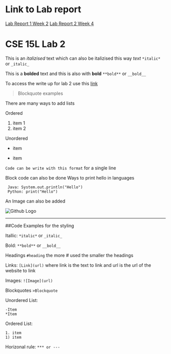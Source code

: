 # Link to Lab report
[Lab Report 1 Week 2](lab-report-1-week-2.md)
[Lab Report 2 Week 4](lab-report-1-week-4.md)

# CSE 15L Lab 2

This is an _italizised_ text which can also be italizised this way *text* `*italic*` or `_italic_`

This is a **bolded** text and this is also with __bold__ `**bold**` or `__bold__`

To access the write up for lab 2 use this [link](https://docs.google.com/document/d/1Nw6gdehL-BzqjeVV1jzi_Ni4cdpx2uquLztLGTdzUdU/edit)

> Blockquote examples

There are many ways to add lists

Ordered
1. item 1
2. item 2

Unordered
* item
- item

`Code can be write with this format` for a single line

Block code can also be done
Ways to print hello in languages
```
 Java: System.out.println("Hello")
 Python: print("Hello")
```
An Image can also be added

![Github Logo](https://github.githubassets.com/images/modules/logos_page/GitHub-Mark.png)


***
##Code Examples for the styling

Itallic: `*italic*` or `_italic_`

Bold: `**bold**` or `__bold__`

Headings `#heading` the more # used the smaller the headings

Links: `[Link](url)` where link is the text to link and url is the url of the website to link

Images: `![Image](url)`

Blockquotes `>Blockquote`

Unordered List:
```
-Item
*Item
````

Ordered List:
```
1. item
1) item
```

Horizonal rule: `*** or ---`
